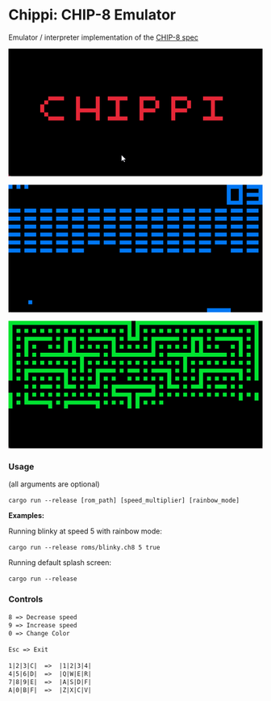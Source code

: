 # Chippi: CHIP-8 Emulator
Emulator / interpreter implementation of the [CHIP-8 spec](http://devernay.free.fr/hacks/chip8/C8TECH10.HTM)

![splash screen](assets/splash.gif)

![bricks](assets/bricks.gif)

![blinky](assets/blinky.gif)

### Usage
(all arguments are optional)

`cargo run --release [rom_path] [speed_multiplier] [rainbow_mode]`

**Examples:**

Running blinky at speed 5 with rainbow mode:

`cargo run --release roms/blinky.ch8 5 true`

Running default splash screen:

`cargo run --release`

### Controls
```
8 => Decrease speed
9 => Increase speed
0 => Change Color

Esc => Exit

1|2|3|C|  =>  |1|2|3|4|
4|5|6|D|  =>  |Q|W|E|R|
7|8|9|E|  =>  |A|S|D|F|
A|0|B|F|  =>  |Z|X|C|V|
```
